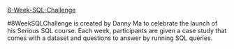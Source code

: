 [8-Week-SQL-Challenge](https://8weeksqlchallenge.com/getting-started/)

#8WeekSQLChallenge is created by Danny Ma to celebrate the launch of his Serious SQL course. Each week, participants are given a case study that comes with a dataset and questions to answer by running SQL queries.


